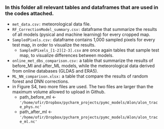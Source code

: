 ### In this folder all relevant tables and dataframes that are used in the codes attached.
- `met_data.csv:` meteorological data file.
- `RF_CorrectionModel_summary.csv:` dataframe that summarize the results of all models (pysical and machine learning) for every cropped map.
- `SampledPixels.csv:` dataframe contains 1,000 sampled pixels for every test map, in order to visualize the results.
   - `SampledPixels_[1-2][2-3].csv` are once again tables that sample test map, to visualize differences between models.
- `online_met_dbs_comparison.csv:` a table that summarize the results of before_Ml and after_ML models, while the meteorological data derived from online databases (GLDAS and ERA5).
- `ML_NN_comparison.xlsx:` a table that compare the results of random forest and DNN corrections.
- in Figure S4, two more files are used. The two files are larger than the maximum volume allowed to upload in Github.
   - path_before_ml <- `'/home/ofir/Dropbox/pycharm_projects/pymc_models/Alon/alon_trace_phys.nc'`
   - path_after_ml  <- `'/home/ofir/Dropbox/pycharm_projects/pymc_models/Alon/alon_trace_ml.nc'`
